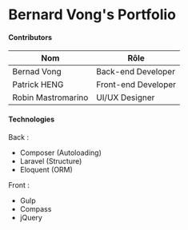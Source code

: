 Bernard Vong's Portfolio
==========

#### Contributors
| Nom  |  Rôle|
| ------------- | ------------- |
| Bernad Vong  | Back-end Developer|
| Patrick HENG  | Front-end Developer  |
| Robin Mastromarino  | UI/UX Designer |

#### Technologies
Back :
* Composer (Autoloading)
* Laravel (Structure)
* Eloquent (ORM)

Front :
* Gulp
* Compass
* jQuery